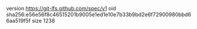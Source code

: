 version https://git-lfs.github.com/spec/v1
oid sha256:e56e56f8c46515201b9005e1ed1e10e7b33b9bd2e6f72900980bbd66aa519f5f
size 1238
